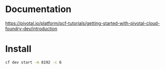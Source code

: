 # Documentation

https://pivotal.io/platform/pcf-tutorials/getting-started-with-pivotal-cloud-foundry-dev/introduction

# Install

```bash
cf dev start -m 8192 -c 6
```
